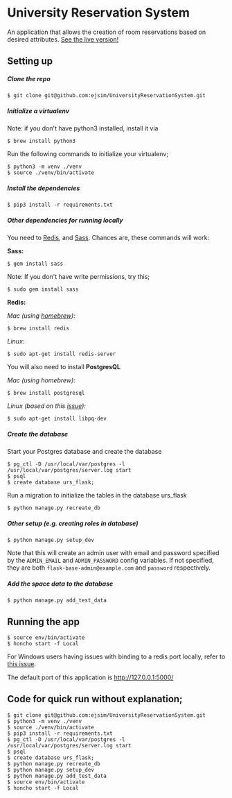 # University Reservation System 

An application that allows the creation of room reservations based on desired attributes. [See the live version!](http://urs-tufts.herokuapp.com/)

## Setting up

##### Clone the repo

```
$ git clone git@github.com:ejsim/UniversityReservationSystem.git
```

##### Initialize a virtualenv

Note: if you don't have python3 installed, install it via 

```
$ brew install python3
```

Run the following commands to initialize your virtualenv;

```
$ python3 -m venv ./venv
$ source ./venv/bin/activate
```
<!--
##### Add Environment Variables 

This should be all implemented so this environment variable section can be ignored. Not going to delete

Create a file called `config.env` that contains environment variables in the following syntax: `ENVIRONMENT_VARIABLE=value`. For example,
the mailing environment variables can be set as the following. We recommend using Sendgrid for a mailing SMTP server. But anything else will work as well.

```
MAIL_USERNAME=SendgridUsername
MAIL_PASSWORD=SendgridPassword
```

Other Key value pairs:

* `ADMIN_EMAIL`: set to the default email for your first admin account (default is `flask-base-admin@example.com`)
* `ADMIN_PASSWORD`: set to the default password for your first admin account (default is `password`)
* `DATABASE_URL`: set to a postgresql database url (default is `data-dev.sqlite`)
* `REDISTOGO_URL`: set to Redis To Go URL or any redis server url (default is `http://localhost:6379`)
* `RAYGUN_APIKEY`: api key for raygun (default is `None`)
* `FLASK_CONFIG`: can be `development`, `production`, `default`, `heroku`, `unix`, or `testing`. Most of the time you will use `development` or `production`. 


**Note: do not include the `config.env` file in any commits. This should remain private.**

-->

##### Install the dependencies

```
$ pip3 install -r requirements.txt
```

##### Other dependencies for running locally

You need to [Redis](http://redis.io/), and [Sass](http://sass-lang.com/). Chances are, these commands will work:


**Sass:**

```
$ gem install sass
```

Note: If you don't have write permissions, try this;

```
$ sudo gem install sass
```

**Redis:**

_Mac (using [homebrew](http://brew.sh/)):_

```
$ brew install redis
```

_Linux:_

```
$ sudo apt-get install redis-server
```

You will also need to install **PostgresQL**

_Mac (using homebrew):_

```
$ brew install postgresql
```

_Linux (based on this [issue](https://github.com/hack4impact/flask-base/issues/96)):_

```
$ sudo apt-get install libpq-dev
```


##### Create the database

Start your Postgres database and create the database

```
$ pg_ctl -D /usr/local/var/postgres -l /usr/local/var/postgres/server.log start
$ psql
$ create database urs_flask;
```

Run a migration to initialize the tables in the database urs_flask

```
$ python manage.py recreate_db
```

##### Other setup (e.g. creating roles in database)

```
$ python manage.py setup_dev
```

Note that this will create an admin user with email and password specified by the `ADMIN_EMAIL` and `ADMIN_PASSWORD` config variables. If not specified, they are both `flask-base-admin@example.com` and `password` respectively.

##### Add the space data to the database

```
$ python manage.py add_test_data
```

## Running the app

```
$ source env/bin/activate
$ honcho start -f Local
```

For Windows users having issues with binding to a redis port locally, refer to [this issue](https://github.com/hack4impact/flask-base/issues/132).

The default port of this application is http://127.0.0.1:5000/


## Code for quick run without explanation;

```
$ git clone git@github.com:ejsim/UniversityReservationSystem.git
$ python3 -m venv ./venv
$ source ./venv/bin/activate
$ pip3 install -r requirements.txt
$ pg_ctl -D /usr/local/var/postgres -l /usr/local/var/postgres/server.log start
$ psql
$ create database urs_flask;
$ python manage.py recreate_db
$ python manage.py setup_dev
$ python manage.py add_test_data
$ source env/bin/activate
$ honcho start -f Local
```




